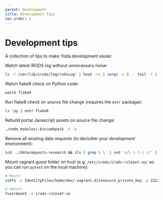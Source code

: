```yaml
---
parent: Development
title: Development tips
nav_order: 1
---
```

# Development tips
A collection of tips to make Yoda development easier.

Watch latest iRODS log without unnecessary noise:
```bash
ls -t /var/lib/irods/log/rodsLog* | head -n1 | xargs -n 1 -- tail -f | grep -v "Agent process started for puser=rods"
```

Watch flake8 check on Python code:
```bash
watch flake8
```

Run flake8 check on source file change (requires the `entr` package):
```bash
ls *py | entr flake8
```

Rebuild portal Javascript assets on source file change:
```bash
./node_modules/.bin/webpack -d -w
```

Remove all existing data requests (to declutter your _development_ environment):
```bash
icd ../datarequests-research && ils | grep \ \  | sed 's/\ \ C-\ //' | xargs -I COLLPATH sh -c "ichmod -M -r own rods COLLPATH && irm -r COLLPATH"
```

Mount vagrant guest folder on host (e.g. `/etc/irods/irods-ruleset-uu/` so you can run `pytest` on the local machine):
```bash
# Mount
sshfs -o IdentityFile=/home/dev/.vagrant.d/insecure_private_key -p 2222 vagrant@127.0.0.1:/etc/irods/irods-ruleset-uu irods-ruleset-uu

# Umount
fusermount -u irods-ruleset-uu
```
